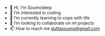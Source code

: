 - 👋 Hi, I’m Soumodeep
- 👀 I’m interested in coding
- 🌱 I’m currently learning to cope with life
- 💞️ I’m looking to collaborate on ml projects
- 📫 How to reach me duttasoumo@gmail.com

<!---
duttasoumo/duttasoumo is a ✨ special ✨ repository because its `README.md` (this file) appears on your GitHub profile.
You can click the Preview link to take a look at your changes.
--->
